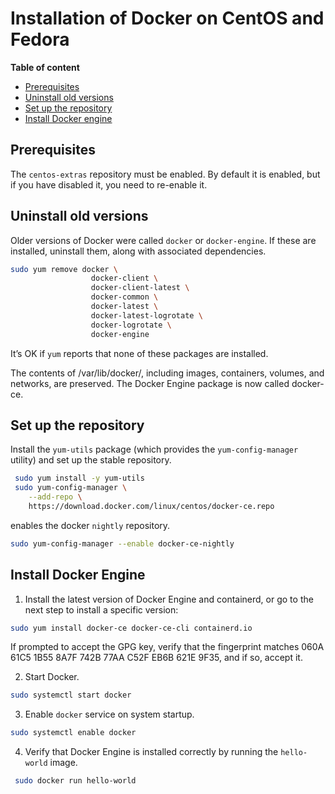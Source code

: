 # Installation of Docker on CentOS and Fedora

**Table of content**
<!--ts-->
* [Prerequisites](#Prerequisites)
* [Uninstall old versions](#uninstall_old)
* [Set up the repository](#set_repository)
* [Install Docker engine](#install_docker)
<!--te-->
<a name="Prerequisites"></a>

## Prerequisites

The `centos-extras` repository must be enabled. By default it is enabled, but if you have disabled it, you need to re-enable it.

<a name="uninstall_old"></a>

## Uninstall old versions

Older versions of Docker were called `docker` or `docker-engine`. If these are installed, uninstall them, along with associated dependencies.
~~~sh
sudo yum remove docker \
                  docker-client \
                  docker-client-latest \
                  docker-common \
                  docker-latest \
                  docker-latest-logrotate \
                  docker-logrotate \
                  docker-engine
~~~
It’s OK if `yum` reports that none of these packages are installed.

The contents of /var/lib/docker/, including images, containers, volumes, and networks, are preserved. The Docker Engine package is now called docker-ce.

<a name="set_repository"></a>

## Set up the repository

Install the `yum-utils` package (which provides the `yum-config-manager` utility) and set up the stable repository.
~~~sh
 sudo yum install -y yum-utils
 sudo yum-config-manager \
    --add-repo \
    https://download.docker.com/linux/centos/docker-ce.repo
~~~

enables the docker `nightly` repository.
~~~sh
sudo yum-config-manager --enable docker-ce-nightly
~~~

<a name="install_docker"></a>

## Install Docker Engine

1. Install the latest version of Docker Engine and containerd, or go to the next step to install a specific version:
~~~sh
sudo yum install docker-ce docker-ce-cli containerd.io
~~~
If prompted to accept the GPG key, verify that the fingerprint matches 060A 61C5 1B55 8A7F 742B 77AA C52F EB6B 621E 9F35, and if so, accept it.

2. Start Docker.
~~~sh
sudo systemctl start docker
~~~
3. Enable `docker` service on system startup.
~~~sh
sudo systemctl enable docker
~~~
4. Verify that Docker Engine is installed correctly by running the `hello-world` image.
~~~sh
 sudo docker run hello-world
~~~
